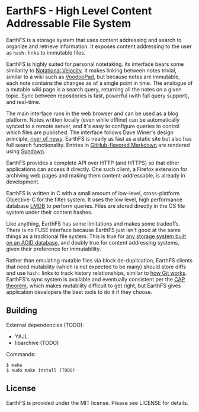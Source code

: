 EarthFS - High Level Content Addressable File System
====================================================

EarthFS is a storage system that uses content addressing and search to organize and retrieve information. It exposes content addressing to the user as `hash:` links to immutable files.

EarthFS is highly suited for personal notetaking. Its interface bears some similarity to [Notational Velocity](http://notational.net/). It makes linking between notes trivial, similar to a wiki such as [VoodooPad](TODO), but because notes are immutable, each note contains the changes as of a single point in time. The analogue of a mutable wiki page is a search query, returning all the notes on a given topic. Sync between repositories is fast, powerful (with full query support), and real-time.

The main interface runs in the web browser and can be used as a blog platform. Notes written locally (even while offline) can be automatically synced to a remote server, and it's easy to configure queries to control which files are published. The interface follows Dave Winer's design principle, [river of news](TODO). EarthFS is nearly as fast as a static site but also has full search functionality. Entries in [GitHub-flavored Markdown](TODO) are rendered using [Sundown](TODO).

EarthFS provides a complete API over HTTP (and HTTPS) so that other applications can access it directly. One such client, a Firefox extension for archiving web pages and making them content-addressable, is already in development.

EarthFS is written in C with a small amount of low-level, cross-platform Objective-C for the filter system. It uses the low level, high performance database [LMDB](http://symas.com/mdb/) to perform queries. Files are stored directly in the OS file system under their content hashes.

Like anything, EarthFS has some limitations and makes some tradeoffs. There is no FUSE interface because EarthFS just isn't good at the same things as a traditional file system. This is true for [any storage system built on an ACID database](http://www.mail-archive.com/sqlite-users@sqlite.org/msg73451.html), and doubly true for content addressing systems, given their preference for immutability.

Rather than emulating mutable files via block de-duplication, EarthFS clients that need mutability (which is not expected to be many) should store diffs and use `hash:` links to track history relationships, similar to [how Git works](TODO). EarthFS's sync system is available and eventually consistent per the [CAP theorem](TODO), which makes mutability difficult to get right, but EarthFS gives application developers the best tools to do it if they choose.

Building
--------

External dependencies (TODO):

- YAJL
- libarchive (TODO)

Commands:

```
$ make
$ sudo make install (TODO)
```

License
-------

EarthFS is provided under the MIT license. Please see LICENSE for details.

